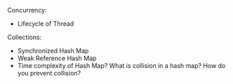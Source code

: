 Concurrency:
- Lifecycle of Thread


Collections:
- Synchronized Hash Map
- Weak Reference Hash Map
- Time complexity of Hash Map? What is collision in a hash map? How do you prevent collision?